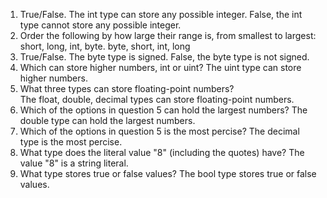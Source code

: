 1. True/False. The int type can store any possible integer.
   False, the int type cannot store any possible integer.
2. Order the following by how large their range is, from smallest to largest: short, long, int, byte.
   byte, short, int, long
3. True/False. The byte type is signed.
   False, the byte type is not signed.
4. Which can store higher numbers, int or uint?
   The uint type can store higher numbers.
5. What three types can store floating-point numbers?  
   The float, double, decimal types can store floating-point numbers.
6. Which of the options in question 5 can hold the largest numbers?
   The double type can hold the largest numbers.
7. Which of the options in question 5 is the most percise?
   The decimal type is the most percise.
8. What type does the literal value "8" (including the quotes) have?
   The value "8" is a string literal.
9. What type stores true or false values?
   The bool type stores true or false values.
